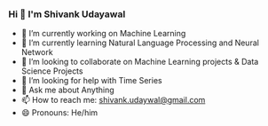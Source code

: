 ### Hi  👋  I'm Shivank Udayawal




- 🔭 I’m currently working on Machine Learning 
- 🌱 I’m currently learning Natural Language Processing and Neural Network
- 👯 I’m looking to collaborate on Machine Learning projects & Data Science Projects
- 🤔 I’m looking for help with Time Series
- 💬 Ask me about Anything
- 📫 How to reach me: shivank.udaywal@gmail.com
- 😄 Pronouns: He/him


